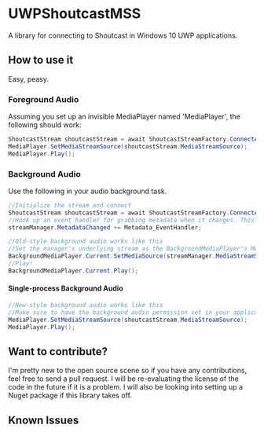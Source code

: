 # UWPShoutcastMSS

A library for connecting to Shoutcast in Windows 10 UWP applications.

## How to use it

Easy, peasy. 

### Foreground Audio
Assuming you set up an invisible MediaPlayer named 'MediaPlayer', the following should work:
```c#
ShoutcastStream shoutcastStream = await ShoutcastStreamFactory.ConnectAsync( new Uri("http://194.232.200.156:8000/"));
MediaPlayer.SetMediaStreamSource(shoutcastStream.MediaStreamSource);
MediaPlayer.Play();
```

### Background Audio
Use the following in your audio background task.

```c#
//Initialize the stream and connect
ShoutcastStream shoutcastStream = await ShoutcastStreamFactory.ConnectAsync( new Uri("http://194.232.200.156:8000/"));
//Hook up an event handler for grabbing metadata when it changes. This means you can update your "Now Playing" display.
streamManager.MetadataChanged += Metadata_EventHandler;
```

```c#
//Old-style background audio works like this
//Set the manager's underlying stream as the BackgroundMediaPlayer's MediaSource.
BackgroundMediaPlayer.Current.SetMediaSource(streamManager.MediaStreamSource);
//Play!
BackgroundMediaPlayer.Current.Play();
```

#### Single-process Background Audio
```c#
//New-style background audio works like this
//Make sure to have the background audio permission set in your application's manifest.
MediaPlayer.SetMediaStreamSource(shoutcastStream.MediaStreamSource);
MediaPlayer.Play();
```

## Want to contribute?
I'm pretty new to the open source scene so if you have any contributions, feel free to send a pull request. I will be re-evaluating the license of the code in the future if it is a problem. I will also be looking into setting up a Nuget package if this library takes off.

## Known Issues

